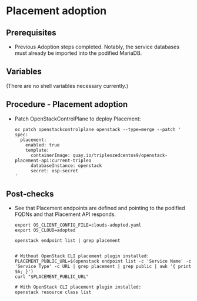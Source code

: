 # Placement adoption

## Prerequisites

* Previous Adoption steps completed. Notably, the service databases
  must already be imported into the podified MariaDB.

## Variables

(There are no shell variables necessary currently.)

## Procedure - Placement adoption

* Patch OpenStackControlPlane to deploy Placement:

  ```
  oc patch openstackcontrolplane openstack --type=merge --patch '
  spec:
    placement:
      enabled: true
      template:
        containerImage: quay.io/tripleozedcentos9/openstack-placement-api:current-tripleo
        databaseInstance: openstack
        secret: osp-secret
  '
  ```

## Post-checks

* See that Placement endpoints are defined and pointing to the
  podified FQDNs and that Placement API responds.

  ```
  export OS_CLIENT_CONFIG_FILE=clouds-adopted.yaml
  export OS_CLOUD=adopted

  openstack endpoint list | grep placement


  # Without OpenStack CLI placement plugin installed:
  PLACEMENT_PUBLIC_URL=$(openstack endpoint list -c 'Service Name' -c 'Service Type' -c URL | grep placement | grep public | awk '{ print $6; }')
  curl "$PLACEMENT_PUBLIC_URL"

  # With OpenStack CLI placement plugin installed:
  openstack resource class list
  ```

